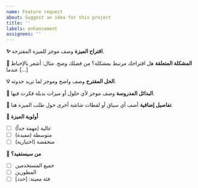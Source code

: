 ```yaml
---
name: Feature request
about: Suggest an idea for this project
title: ''
labels: enhancement
assignees: ''
---
```


**✨ اقتراح الميزة**
وصف موجز للميزة المقترحة.

**🤔 المشكلة المتعلقة**
هل اقتراحك مرتبط بمشكلة؟ من فضلك وضح. مثال: أشعر بالإحباط عندما [...]

**💡 الحل المقترح**
وصف واضح وموجز لما تريد حدوثه.

**🔄 البدائل المدروسة**
وصف موجز لأي حلول أو ميزات بديلة فكرت فيها.

**📱 تفاصيل إضافية**
أضف أي سياق أو لقطات شاشة أخرى حول طلب الميزة هنا.

**🎯 أولوية الميزة**
- [ ] عالية (مهمة جداً)
- [ ] متوسطة (مفيدة)  
- [ ] منخفضة (اختيارية)

**👥 من سيستفيد؟**
- [ ] جميع المستخدمين
- [ ] المطورين
- [ ] فئة معينة: [حدد]